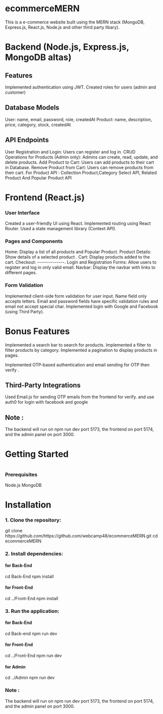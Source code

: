 # ecommerceMERN
 
This is a e-commerce website built using the MERN stack (MongoDB, Express.js, React.js, Node.js and other third party libary).

<h1> Backend (Node.js, Express.js, MongoDB altas) </h1>

<h2>Features</h2>

Implemented authentication using JWT.
Created roles for users (admin and customer)


<h2>Database Models </h2>

User: name, email, password, role, createdAt
Product: name, description, price, category, stock, createdAt 

<h2> API Endpoints</h2>

User Registration and Login: Users can register and log in.
CRUD Operations for Products (Admin only): Admins can create, read, update, and delete products.
Add Product to Cart: Users can add products to their cart in Database.
Remove Product from Cart: Users can remove products from their cart.
For Product API : Collection Product,Category Select API, Related Product And Popular Product API



<h1> Frontend (React.js) </h1>

<h3> User Interface</h3>

Created a user-friendly UI using React.
Implemented routing using React Router.
Used a state management library (Context API).

<h3>Pages and Components </h3>

Home: Display a list of all products and Popular Product.
Product Details: Show details of a selected product .
Cart: Display products added to the cart.
Checkout: --------------.
Login and Registration Forms: Allow users to register and log in only valid email.
Navbar: Display the navbar with links to different pages.


<h3> Form Validation </h3>
Implemented client-side form validation for user input.
Name field only accepts letters.
Email and password fields have specific validation rules and email not accept special char.
Implemented login with Google and Facebook (using Third Party).

<h1>Bonus Features</h1>
Implemented a search bar to search for products.
Implemented a filter to filter products by category.
Implemented a pagination to display products in pages.

Implemented OTP-based authentication and email sending for OTP then verify .


<h2> Third-Party Integrations </h2>
Used Email.js for sending OTP emails from the frontend for verify.
and use auth0 for login with facebook and google

<h2>Note :</h2> The backend will run on npm run dev port 5173, the frontend on port 5174, and the admin panel on port 3000.

<h1>Getting Started <h1>
<h3>Prerequisites</h3>
Node.js
MongoDB

<h1> Installation </h1>

<h3>1. Clone the repository:</h3>
git clone https://github.com/https://github.com/webcamp48/ecommerceMERN.git
cd ecommerceMERN

<h3>2. Install dependencies:</h3>
<h4>for Back-End </h4>
cd Back-End
npm install


<h4>for Front-End </h4>
cd ../Front-End
npm install

<h3>3. Run the application: </h3>
<h4>for Back-End </h4>
cd Back-end
npm run dev

<h4>for Front-End </h4>
cd ../Front-End
npm run dev

<h4>for Admin </h4>
cd ../Admin
npm run dev

<h3>Note :</h3> The backend will run on npm run dev port 5173, the frontend on port 5174, and the admin panel on port 3000.